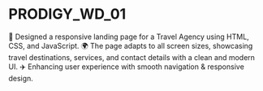 # PRODIGY_WD_01
🚀 Designed a responsive landing page for a Travel Agency using HTML, CSS, and JavaScript. 🌍 The page adapts to all screen sizes, showcasing travel destinations, services, and contact details with a clean and modern UI. ✈️ Enhancing user experience with smooth navigation &amp; responsive design.
